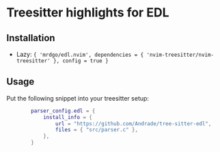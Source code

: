 # Treesitter highlights for EDL

## Installation

- Lazy: `{ 'mrdgo/edl.nvim', dependencies = { 'nvim-treesitter/nvim-treesitter' }, config = true }`

## Usage

Put the following snippet into your treesitter setup:
```lua
		parser_config.edl = {
			install_info = {
				url = "https://github.com/Andrade/tree-sitter-edl",
				files = { "src/parser.c" },
			},
		}
```
